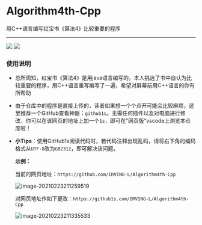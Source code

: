 # Algorithm4th-Cpp
用C++语言编写红宝书《算法4》比较重要的程序  
***
<img src="https://img.shields.io/badge/%E4%BD%9C%E8%80%85-IRVING--L-blue">  <img src = "https://img.shields.io/badge/%E5%8F%82%E8%80%83%E8%87%AA-kyonhuang-brightgreen">
### 使用说明

- 总所周知，红宝书《算法4》是用java语言编写的。本人挑选了书中自认为比较重要的程序，用C++语言重写编写了一遍，希望对屏幕前用C++语言的你有所帮助

- 由于仓库中的程序是直接上传的，读者如果想一个个点开可能会比较麻烦，这里推荐一个GitHub查看神器：```github1s```。无需任何插件以及对电脑进行修改，你可以在该网页的地址上加一个```1s```，即可在”网页版“vscode上浏览本仓库啦！

- **小Tips**：使用GitHub1s阅读代码时，若代码注释出现乱码，请将右下角的编码格式从```UTF-8```改为```GB2312```，即可解决该问题。

  **示例：**

  当前的网页地址：```https://github.com/IRVING-L/Algorithm4th-Cpp```

  ![image-20210223211259519](https://gitee.com/ljunsang/DataStruct_fromBilibili/raw/main/img/image-20210223211259519.png)

  对网页地址作如下更改：```https://github1s.com/IRVING-L/Algorithm4th-Cpp```

  ![image-20210223211335533](https://gitee.com/ljunsang/DataStruct_fromBilibili/raw/main/img/image-20210223211335533.png)

